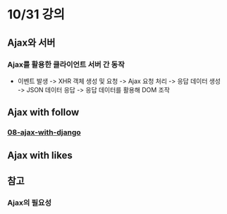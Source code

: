 # 10/31 강의
## Ajax와 서버
### Ajax를 활용한 클라이언트 서버 간 동작
- 이벤트 발생 -> XHR 객체 생성 및 요청 -> Ajax 요청 처리 -> 응답 데이터 생성<br> -> JSON 데이터 응답 -> 응답 데이터를 활용해 DOM 조작

## Ajax with follow
### [08-ajax-with-django](../08-ajax-with-django/)

## Ajax with likes

## 참고
### Ajax의 필요성